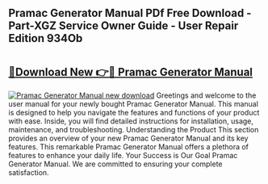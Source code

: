 ## Pramac Generator Manual PDf Free Download - Part-XGZ Service Owner Guide - User Repair Edition 934Ob

# <h2><a href="http://cf12247.oget.top/?id=Pramac+Generator+Manual">🔗Download New 👉🔴 Pramac Generator Manual</a></h2>

[![Pramac Generator Manual new download](https://i.imgur.com/5g1atiW.png)](http://cf12247.oget.top/?id=Pramac+Generator+Manual)
Greetings and welcome to the user manual for your newly bought Pramac Generator Manual. This manual is designed to help you navigate the features and functions of your product with ease. Inside, you will find detailed instructions for installation, usage, maintenance, and troubleshooting. Understanding the Product This section provides an overview of your new Pramac Generator Manual and its key features. This remarkable Pramac Generator Manual offers a plethora of features to enhance your daily life. Your Success is Our Goal Pramac Generator Manual. We are committed to ensuring your complete satisfaction.
